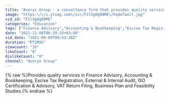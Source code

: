 ```yaml
---
title: "Averyx Group - a consultancy firm that provides quality services."
image: "https:\/\/i.ytimg.com\/vi\/F1lSgOg08ME\/hqdefault.jpg"
vid_id: "F1lSgOg08ME"
categories: "Education"
tags: ["Finance Advisory","Accounting & Bookkeeping","Excise Tax Registration"]
date: "2021-11-04T06:39:33+03:00"
vid_date: "2021-09-09T09:53:38Z"
duration: "PT1M9S"
viewcount: "16"
likeCount: "0"
dislikeCount: "0"
channel: "Averyx Group"
---
```

{% raw %}Provides quality services in Finance Advisory, Accounting &amp; Bookkeeping, Excise Tax Registration, External &amp; Internal Audit, ISO Certification &amp; Advisory, VAT Return Filing, Business Plan and Feasibility Studies.{% endraw %}
